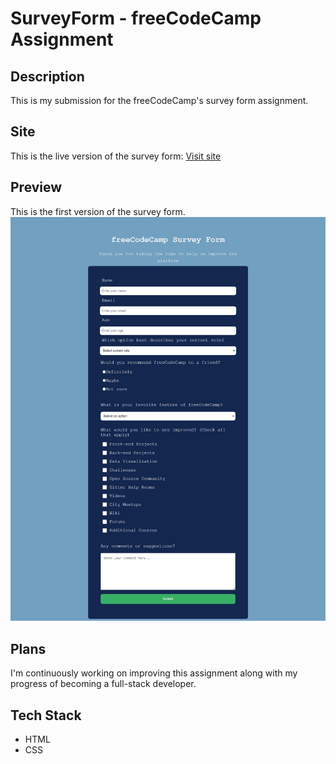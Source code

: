 # SurveyForm - freeCodeCamp Assignment

## Description
This is my submission for the freeCodeCamp's survey form assignment.

## Site
This is the live version of the survey form: [Visit site](https://jeru7.github.io/surveyform/)

## Preview
This is the first version of the survey form.
![Screenshot](surveyform.png)

## Plans 
I'm continuously working on improving this assignment along with my progress of becoming a full-stack developer.

## Tech Stack
* HTML
* CSS
